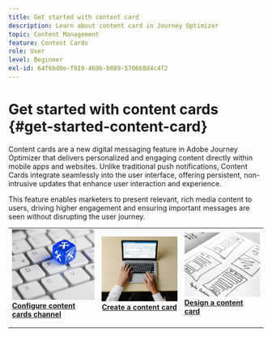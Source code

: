 ```yaml
---
title: Get started with content card
description: Learn about content card in Journey Optimizer
topic: Content Management
feature: Content Cards
role: User
level: Beginner
exl-id: 64f6bd0e-f910-469b-b089-570668d4c4f2
---
```

# Get started with content cards {#get-started-content-card}

Content cards are a new digital messaging feature in Adobe Journey Optimizer that delivers personalized and engaging content directly within mobile apps and websites. Unlike traditional push notifications, Content Cards integrate seamlessly into the user interface, offering persistent, non-intrusive updates that enhance user interaction and experience. 

This feature enables marketers to present relevant, rich media content to users, driving higher engagement and ensuring important messages are seen without disrupting the user journey.

<table style="table-layout:fixed"><tr style="border: 0;">
<td>
<a href="content-card-configuration.md">
<img alt="Lead" src="../assets/do-not-localize/sms-config.jpg">
</a>
<div><a href="content-card-configuration.md"><strong>Configure content cards channel</strong>
</div>
<p>
</td>
<td>
<a href="create-content-card.md">
<img alt="Infrequent" src="../assets/do-not-localize/sms-create.jpeg">
</a>
<div>
<a href="create-content-card.md"><strong>Create a content card</strong></a>
</div>
<p></td>
<td>
<a href="design-content-card.md">
<img alt="Validation" src="../assets/do-not-localize/web-design.jpg">
</a>
<div>
<a href="design-content-card.md"><strong>Design a content card</strong></a>
</div>
<p>
</td>
</tr></table>
